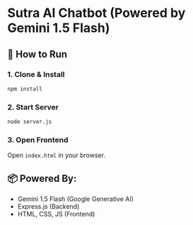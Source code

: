 
# Sutra AI Chatbot (Powered by Gemini 1.5 Flash)

## 🚀 How to Run

### 1. Clone & Install
```bash
npm install
```

### 2. Start Server
```bash
node server.js
```

### 3. Open Frontend
Open `index.html` in your browser.

## 📦 Powered By:
- Gemini 1.5 Flash (Google Generative AI)
- Express.js (Backend)
- HTML, CSS, JS (Frontend)
